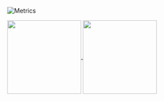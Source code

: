 ![Metrics](https://metrics.lecoq.io/jcs090218?template=classic&base.header=0&isocalendar=1&languages=1&followup=1&isocalendar.duration=half-year&config.timezone=Asia%2FTaipei)

<a href="https://github.com/jcs090218">
  <img align="center" height="170px" src="https://github-readme-stats.vercel.app/api?username=jcs090218&show_icons=true&theme=dracula" />
</a>
<a href="https://github.com/jcs090218">
  <img align="center" height="170px" src="https://github-readme-stats.vercel.app/api/top-langs/?username=jcs090218&layout=compact&show_icons=true&theme=dracula" />
</a>
